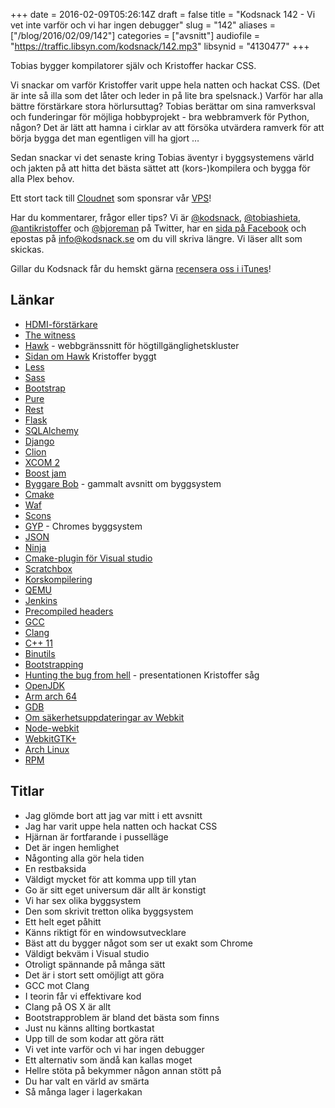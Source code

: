 +++
date = 2016-02-09T05:26:14Z
draft = false
title = "Kodsnack 142 - Vi vet inte varför och vi har ingen debugger"
slug = "142"
aliases = ["/blog/2016/02/09/142"]
categories = ["avsnitt"]
audiofile = "https://traffic.libsyn.com/kodsnack/142.mp3"
libsynid = "4130477"
+++

Tobias bygger kompilatorer själv och Kristoffer hackar CSS.

Vi snackar om varför Kristoffer varit uppe hela  natten och hackat CSS. (Det är inte så illa som det låter och leder in på lite bra spelsnack.) Varför har alla bättre förstärkare stora hörlursuttag? Tobias berättar om sina ramverksval och funderingar för möjliga hobbyprojekt - bra webbramverk för Python, någon? Det är lätt att hamna i cirklar av att försöka utvärdera ramverk för att börja bygga det man egentligen vill ha gjort …

Sedan snackar vi det senaste kring Tobias äventyr i byggsystemens värld och jakten på att hitta det bästa sättet att (kors-)kompilera och bygga för alla Plex behov.

Ett stort tack till [Cloudnet](http://www.cloudnet.se) som sponsrar vår [VPS](http://en.wikipedia.org/wiki/Virtual_private_server)!

Har du kommentarer, frågor eller tips? Vi är [@kodsnack](https://www.twitter.com/kodsnack), [@tobiashieta](https://www.twitter.com/tobiashieta), [@antikristoffer](https://www.twitter.com/antikristoffer) och [@bjoreman](https://www.twitter.com/bjoreman) på Twitter, har en [sida på Facebook](https://www.facebook.com/kodsnack) och epostas på [info@kodsnack.se](mailto:info@kodsnack.se) om du vill skriva längre. Vi läser allt som skickas.

Gillar du Kodsnack får du hemskt gärna [recensera oss i iTunes](http://itunes.apple.com/se/podcast/kodsnack/id561631498?l=en)!

## Länkar ##
* [HDMI-förstärkare](https://www.hembiobutiken.se/hembioskolan/10-forstarkare-av-receiver/)
* [The witness](https://en.wikipedia.org/wiki/The_Witness_%282016_video_game%29)
* [Hawk](http://clusterlabs.org/wiki/Hawk) - webbgränssnitt för högtillgänglighetskluster
* [Sidan om Hawk](http://hawk-ui.github.io) Kristoffer byggt
* [Less](http://lesscss.org/)
* [Sass](http://sass-lang.com/)
* [Bootstrap](http://getbootstrap.com/)
* [Pure](http://purecss.io/)
* [Rest](https://en.wikipedia.org/wiki/Representational_state_transfer)
* [Flask](http://flask.pocoo.org/)
* [SQLAlchemy](http://www.sqlalchemy.org/)
* [Django](https://www.djangoproject.com/)
* [Clion](http://www.jetbrains.com/kocsnack-clion)
* [XCOM 2](https://en.wikipedia.org/wiki/XCOM_2)
* [Boost jam](http://www.boost.org/doc/libs/1_31_0/tools/build/jam_src/index.html)
* [Byggare Bob](https://kodsnack.se/8/) - gammalt avsnitt om byggsystem
* [Cmake](https://cmake.org/)
* [Waf](https://waf.io/)
* [Scons](http://www.scons.org/)
* [GYP](https://en.wikipedia.org/wiki/GYP_%28software%29) - Chromes byggsystem
* [JSON](https://en.wikipedia.org/wiki/JSON)
* [Ninja](https://ninja-build.org/)
* [Cmake-plugin för Visual studio](https://visualstudiogallery.msdn.microsoft.com/6d1586a9-1c98-4ac7-b54f-7615d5f9fbc7)
* [Scratchbox](http://www.scratchbox.org/)
* [Korskompilering](https://en.wikipedia.org/wiki/Cross_compiler)
* [QEMU](https://en.wikipedia.org/wiki/QEMU)
* [Jenkins](https://jenkins-ci.org/)
* [ Precompiled headers](https://en.wikipedia.org/wiki/Precompiled_header)
* [GCC](https://en.wikipedia.org/wiki/GNU_Compiler_Collection)
* [Clang](https://en.wikipedia.org/wiki/Clang)
* [C++ 11](https://en.wikipedia.org/wiki/C%2B%2B11)
* [Binutils](https://en.wikipedia.org/wiki/GNU_Binutils)
* [Bootstrapping](https://en.wikipedia.org/wiki/Bootstrapping)
* [Hunting the bug from hell](https://fosdem.org/2016/schedule/event/hunting_the_bug_from_hell/) - presentationen Kristoffer såg
* [OpenJDK](http://openjdk.java.net/)
* [Arm arch 64](http://www.arm.com/products/processors/armv8-architecture.php)
* [GDB](https://www.gnu.org/software/gdb/)
* [Om säkerhetsuppdateringar av Webkit](https://blogs.gnome.org/mcatanzaro/2016/02/01/on-webkit-security-updates/)
* [Node-webkit](https://github.com/nwjs/nw.js/)
* [WebkitGTK+](http://webkitgtk.org/)
* [Arch Linux](https://www.archlinux.org/)
* [RPM](https://en.wikipedia.org/wiki/RPM_Package_Manager)

## Titlar ##
* Jag glömde bort att jag var mitt i ett avsnitt
* Jag har varit uppe hela natten och hackat CSS
* Hjärnan är fortfarande i pusselläge
* Det är ingen hemlighet
* Någonting alla gör hela tiden
* En restbaksida
* Väldigt mycket för att komma upp till ytan
* Go är sitt eget universum där allt är konstigt
* Vi har sex olika byggsystem
* Den som skrivit tretton olika byggsystem
* Ett helt eget påhitt
* Känns riktigt för en windowsutvecklare
* Bäst att du bygger något som ser ut exakt som Chrome
* Väldigt bekväm i Visual studio
* Otroligt spännande på många sätt
* Det är i stort sett omöjligt att göra
* GCC mot Clang
* I teorin får vi effektivare kod
* Clang på OS X är allt
* Bootstrapproblem är bland det bästa som finns
* Just nu känns allting bortkastat
* Upp till de som kodar att göra rätt
* Vi vet inte varför och vi har ingen debugger
* Ett alternativ som ändå kan kallas moget
* Hellre stöta på bekymmer någon annan stött på
* Du har valt en värld av smärta
* Så många lager i lagerkakan
